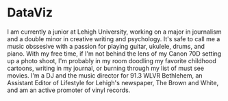 # DataViz
I am currently a junior at Lehigh University, working on a major in journalism and a double minor in creative writing and psychology. It's safe to call me a music obssesive with a passion for playing guitar, ukulele, drums, and piano. With my free time, if I'm not behind the lens of my Canon 70D setting up a photo shoot, I'm probably in my room doodling my favorite childhood cartoons, writing in my journal, or burning through my list of must see movies. I'm a DJ and the music director for 91.3 WLVR Bethlehem, an Assistant Editor of Lifestyle for Lehigh's newspaper, The Brown and White, and am an active promoter of vinyl records.
